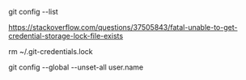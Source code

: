 git config --list

https://stackoverflow.com/questions/37505843/fatal-unable-to-get-credential-storage-lock-file-exists



rm ~/.git-credentials.lock




git config --global --unset-all user.name